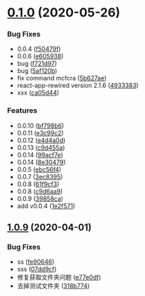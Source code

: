 # [0.1.0](https://github.com/lixiang02/cra/compare/v1.0.9...v0.1.0) (2020-05-26)


### Bug Fixes

* 0.0.4 ([f50479f](https://github.com/lixiang02/cra/commit/f50479fb8e22b0732246c595f26630f767b8f01c))
* 0.0.6 ([e605938](https://github.com/lixiang02/cra/commit/e6059381e3094d8d82aec4c41782e38b8abac54f))
* bug ([f721d97](https://github.com/lixiang02/cra/commit/f721d974e9e00483902941cf8f3ca849c82e1e17))
* bug ([5af120b](https://github.com/lixiang02/cra/commit/5af120b12ae640990a7cd8309f0b5e489f1c56c6))
* fix command mcfcra ([5b627ae](https://github.com/lixiang02/cra/commit/5b627ae0acb19d5a814bf71ac86fded485a0ad63))
* react-app-rewired version 2.1.6 ([4933383](https://github.com/lixiang02/cra/commit/49333832e05d69dea88cd9bc058c91ee8a286b9f))
* xxx ([ca05d44](https://github.com/lixiang02/cra/commit/ca05d4480410a7db78da45a90057388454d8a4c3))


### Features

* 0.0.10 ([bf798b6](https://github.com/lixiang02/cra/commit/bf798b6729021583e453f44974331ad4f9fa6d9b))
* 0.0.11 ([e3c99c2](https://github.com/lixiang02/cra/commit/e3c99c2f00f97c9572a3f6a98d5fb998eeeba4ac))
* 0.0.12 ([e4d4a0d](https://github.com/lixiang02/cra/commit/e4d4a0d63ac7daf97acf91b472d7682e6ef7ca9e))
* 0.0.13 ([c9d455a](https://github.com/lixiang02/cra/commit/c9d455a944cde540c6686c289c6a29c9bf1a374e))
* 0.0.14 ([99acf7e](https://github.com/lixiang02/cra/commit/99acf7e45fa84a729a56c4dc788034909ee96483))
* 0.0.14 ([8e30479](https://github.com/lixiang02/cra/commit/8e3047929609231935d946b798341f8c3d807b04))
* 0.0.5 ([ebc56f4](https://github.com/lixiang02/cra/commit/ebc56f4b02b16bd1482390b6d06efd6f8bdce969))
* 0.0.7 ([3ec8395](https://github.com/lixiang02/cra/commit/3ec83953b74bd003c287111ae1f81e2a868a53a5))
* 0.0.8 ([61f9cf3](https://github.com/lixiang02/cra/commit/61f9cf300f32d1c7cf38ad605b8568f358163d48))
* 0.0.8 ([c9d6aa9](https://github.com/lixiang02/cra/commit/c9d6aa9d2f00bd8691c009c1d64a6ee526300402))
* 0.0.9 ([39858ca](https://github.com/lixiang02/cra/commit/39858cad5d356d310ecf827b3b4e7ce07b93c5de))
* add v0.0.4 ([1e2f571](https://github.com/lixiang02/cra/commit/1e2f5713483673934011418656c0235d21c82c69))



## [1.0.9](https://github.com/lixiang02/cra/compare/fe906468aa05afd975fe059303808467be4f30ac...v1.0.9) (2020-04-01)


### Bug Fixes

* ss ([fe90646](https://github.com/lixiang02/cra/commit/fe906468aa05afd975fe059303808467be4f30ac))
* sss ([07dd9cf](https://github.com/lixiang02/cra/commit/07dd9cf9d49f66c5adce7c61a7c600fd3032712e))
* 修复获取文件夹问题 ([e77e0df](https://github.com/lixiang02/cra/commit/e77e0dfd021fb085fb20b3179f20b95b7bffe045))
* 去掉测试文件夹 ([318b774](https://github.com/lixiang02/cra/commit/318b774a3c7967af01ffed994a28a7299c2b9119))



